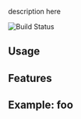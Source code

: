 description here

![Build Status](https://travis-ci.org/--repourl=git@github.com:coderofsalvation/dpd-test..svg?branch=master)

## Usage

## Features

## Example: foo

